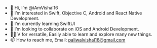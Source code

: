 - 👋 Hi, I’m @iAmVishal16
- 👀 I’m interested in Swift, Objective C, Android and React Native Development.
- 🌱 I’m currently learning SwiftUI
- 💞️ I’m looking to collaborate on iOS and Android Development.
- ✌🏻 V for versatile, Easily able to learn and explore many new things.
- 📫 How to reach me, Email: paliwalvishal16@gmail.com

<!---
iAmVishal16/iAmVishal16 is a ✨ special ✨ repository because its `README.md` (this file) appears on your GitHub profile.
You can click the Preview link to take a look at your changes.
--->
